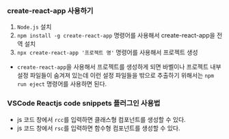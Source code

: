 ### create-react-app 사용하기
1. `Node.js` 설치
2. `npm install -g create-react-app` 명령어를 사용해서 create-react-app을 전역 설치
3. `npx create-react-app '프로젝트 명'` 명령어를 사용해서 프로젝트 생성
* `create-react-app`을 사용해서 프로젝트를 생성하게 되면 바벨이나 프로젝트 내부 설정 파일들이 숨겨져 있는데 이런 설정 파일들을 밖으로 추출하기 위해서는 `npm run eject` 명령어를 사용하면 된다.

### VSCode Reactjs code snippets 플러그인 사용법
* js 코드 창에서 `rcc`를 입력하면 클래스형 컴포넌트를 생성할 수 있다.
* js 코드 창에서 `rsc`를 입력하면 함수형 컴포넌트를 생성할 수 있다.